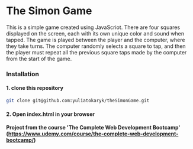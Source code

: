 # The Simon Game
This is a simple game created using JavaScriot. There are four squares displayed on the screen, each with its own unique color and sound when tapped. The game is played between the player and the computer, where they take turns. The computer randomly selects a square to tap, and then the player must repeat all the previous square taps made by the computer from the start of the game.

### Installation

#### 1. clone this repository
```bash
git clone git@github.com:yuliatokaryk/theSimonGame.git
```
#### 2. Open index.html in your browser

#### Project from the course 'The Complete Web Development Bootcamp' (https://www.udemy.com/course/the-complete-web-development-bootcamp/)
